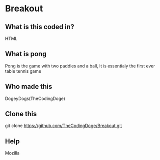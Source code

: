 # Breakout

## What is this coded in?
HTML

## What is pong
Pong is the game with two paddles and a ball,
It is essentialy the first ever table tennis game

## Who made this
DogeyDogs(TheCodingDoge)

## Clone this
git clone https://github.com/TheCodingDoge/Breakout.git

## Help
Mozilla